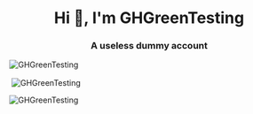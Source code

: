 <h1 align="center">Hi 👋, I'm GHGreenTesting</h1>
<h3 align="center">A useless dummy account</h3>

<p align="left"> <img src="https://komarev.com/ghpvc/?username=GHGreenTesting &label=Profile%20views&color=0e75b6&style=flat" alt="GHGreenTesting" /> </p>

<p>&nbsp;<img align="center" src="https://github-readme-stats.vercel.app/api?username=GHGreenTesting&show_icons=true&count_private=true&theme=dark&locale=en" alt="GHGreenTesting" /></p>

<p><img align="center" src="https://github-readme-streak-stats.herokuapp.com/?user=GHGreenTesting&count_private=true&theme=dark" alt="GHGreenTesting" /></p>
